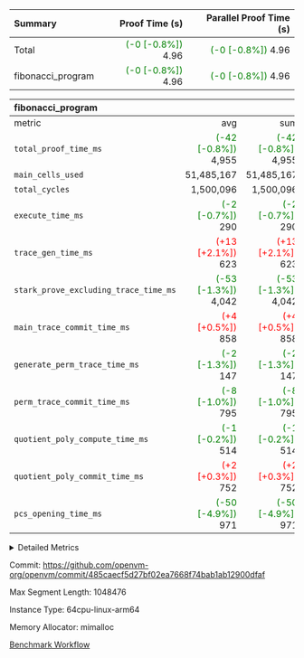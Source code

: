 | Summary | Proof Time (s) | Parallel Proof Time (s) |
|:---|---:|---:|
| Total | <span style='color: green'>(-0 [-0.8%])</span> 4.96 | <span style='color: green'>(-0 [-0.8%])</span> 4.96 |
| fibonacci_program | <span style='color: green'>(-0 [-0.8%])</span> 4.96 | <span style='color: green'>(-0 [-0.8%])</span> 4.96 |


| fibonacci_program |||||
|:---|---:|---:|---:|---:|
|metric|avg|sum|max|min|
| `total_proof_time_ms ` | <span style='color: green'>(-42 [-0.8%])</span> 4,955 | <span style='color: green'>(-42 [-0.8%])</span> 4,955 | <span style='color: green'>(-42 [-0.8%])</span> 4,955 | <span style='color: green'>(-42 [-0.8%])</span> 4,955 |
| `main_cells_used     ` |  51,485,167 |  51,485,167 |  51,485,167 |  51,485,167 |
| `total_cycles        ` |  1,500,096 |  1,500,096 |  1,500,096 |  1,500,096 |
| `execute_time_ms     ` | <span style='color: green'>(-2 [-0.7%])</span> 290 | <span style='color: green'>(-2 [-0.7%])</span> 290 | <span style='color: green'>(-2 [-0.7%])</span> 290 | <span style='color: green'>(-2 [-0.7%])</span> 290 |
| `trace_gen_time_ms   ` | <span style='color: red'>(+13 [+2.1%])</span> 623 | <span style='color: red'>(+13 [+2.1%])</span> 623 | <span style='color: red'>(+13 [+2.1%])</span> 623 | <span style='color: red'>(+13 [+2.1%])</span> 623 |
| `stark_prove_excluding_trace_time_ms` | <span style='color: green'>(-53 [-1.3%])</span> 4,042 | <span style='color: green'>(-53 [-1.3%])</span> 4,042 | <span style='color: green'>(-53 [-1.3%])</span> 4,042 | <span style='color: green'>(-53 [-1.3%])</span> 4,042 |
| `main_trace_commit_time_ms` | <span style='color: red'>(+4 [+0.5%])</span> 858 | <span style='color: red'>(+4 [+0.5%])</span> 858 | <span style='color: red'>(+4 [+0.5%])</span> 858 | <span style='color: red'>(+4 [+0.5%])</span> 858 |
| `generate_perm_trace_time_ms` | <span style='color: green'>(-2 [-1.3%])</span> 147 | <span style='color: green'>(-2 [-1.3%])</span> 147 | <span style='color: green'>(-2 [-1.3%])</span> 147 | <span style='color: green'>(-2 [-1.3%])</span> 147 |
| `perm_trace_commit_time_ms` | <span style='color: green'>(-8 [-1.0%])</span> 795 | <span style='color: green'>(-8 [-1.0%])</span> 795 | <span style='color: green'>(-8 [-1.0%])</span> 795 | <span style='color: green'>(-8 [-1.0%])</span> 795 |
| `quotient_poly_compute_time_ms` | <span style='color: green'>(-1 [-0.2%])</span> 514 | <span style='color: green'>(-1 [-0.2%])</span> 514 | <span style='color: green'>(-1 [-0.2%])</span> 514 | <span style='color: green'>(-1 [-0.2%])</span> 514 |
| `quotient_poly_commit_time_ms` | <span style='color: red'>(+2 [+0.3%])</span> 752 | <span style='color: red'>(+2 [+0.3%])</span> 752 | <span style='color: red'>(+2 [+0.3%])</span> 752 | <span style='color: red'>(+2 [+0.3%])</span> 752 |
| `pcs_opening_time_ms ` | <span style='color: green'>(-50 [-4.9%])</span> 971 | <span style='color: green'>(-50 [-4.9%])</span> 971 | <span style='color: green'>(-50 [-4.9%])</span> 971 | <span style='color: green'>(-50 [-4.9%])</span> 971 |



<details>
<summary>Detailed Metrics</summary>

| group | num_segments | keygen_time_ms | commit_exe_time_ms |
| --- | --- | --- | --- |
| fibonacci_program | 1 | 396 | 5 | 

| group | air_name | quotient_deg | interactions | constraints |
| --- | --- | --- | --- | --- |
| fibonacci_program | AccessAdapterAir<16> | 4 | 5 | 11 | 
| fibonacci_program | AccessAdapterAir<2> | 4 | 5 | 11 | 
| fibonacci_program | AccessAdapterAir<32> | 4 | 5 | 11 | 
| fibonacci_program | AccessAdapterAir<4> | 4 | 5 | 11 | 
| fibonacci_program | AccessAdapterAir<64> | 4 | 5 | 11 | 
| fibonacci_program | AccessAdapterAir<8> | 4 | 5 | 11 | 
| fibonacci_program | BitwiseOperationLookupAir<8> | 2 | 2 | 4 | 
| fibonacci_program | MemoryMerkleAir<8> | 4 | 4 | 38 | 
| fibonacci_program | PersistentBoundaryAir<8> | 4 | 3 | 5 | 
| fibonacci_program | PhantomAir | 4 | 3 | 4 | 
| fibonacci_program | Poseidon2PeripheryAir<BabyBearParameters>, 1> | 2 | 1 | 286 | 
| fibonacci_program | ProgramAir | 1 | 1 | 4 | 
| fibonacci_program | RangeTupleCheckerAir<2> | 1 | 1 | 4 | 
| fibonacci_program | Rv32HintStoreAir | 4 | 18 | 23 | 
| fibonacci_program | VariableRangeCheckerAir | 1 | 1 | 4 | 
| fibonacci_program | VmAirWrapper<Rv32BaseAluAdapterAir, BaseAluCoreAir<4, 8> | 4 | 20 | 31 | 
| fibonacci_program | VmAirWrapper<Rv32BaseAluAdapterAir, LessThanCoreAir<4, 8> | 4 | 18 | 36 | 
| fibonacci_program | VmAirWrapper<Rv32BaseAluAdapterAir, ShiftCoreAir<4, 8> | 4 | 24 | 85 | 
| fibonacci_program | VmAirWrapper<Rv32BranchAdapterAir, BranchEqualCoreAir<4> | 4 | 11 | 17 | 
| fibonacci_program | VmAirWrapper<Rv32BranchAdapterAir, BranchLessThanCoreAir<4, 8> | 4 | 13 | 32 | 
| fibonacci_program | VmAirWrapper<Rv32CondRdWriteAdapterAir, Rv32JalLuiCoreAir> | 4 | 10 | 15 | 
| fibonacci_program | VmAirWrapper<Rv32JalrAdapterAir, Rv32JalrCoreAir> | 4 | 16 | 16 | 
| fibonacci_program | VmAirWrapper<Rv32LoadStoreAdapterAir, LoadSignExtendCoreAir<4, 8> | 4 | 18 | 27 | 
| fibonacci_program | VmAirWrapper<Rv32LoadStoreAdapterAir, LoadStoreCoreAir<4> | 4 | 17 | 34 | 
| fibonacci_program | VmAirWrapper<Rv32MultAdapterAir, DivRemCoreAir<4, 8> | 4 | 25 | 76 | 
| fibonacci_program | VmAirWrapper<Rv32MultAdapterAir, MulHCoreAir<4, 8> | 4 | 24 | 23 | 
| fibonacci_program | VmAirWrapper<Rv32MultAdapterAir, MultiplicationCoreAir<4, 8> | 4 | 19 | 13 | 
| fibonacci_program | VmAirWrapper<Rv32RdWriteAdapterAir, Rv32AuipcCoreAir> | 4 | 12 | 11 | 
| fibonacci_program | VmConnectorAir | 4 | 5 | 9 | 

| group | air_name | segment | rows | prep_cols | perm_cols | main_cols | cells |
| --- | --- | --- | --- | --- | --- | --- | --- |
| fibonacci_program | AccessAdapterAir<8> | 0 | 32 |  | 12 | 17 | 928 | 
| fibonacci_program | BitwiseOperationLookupAir<8> | 0 | 65,536 | 3 | 8 | 2 | 655,360 | 
| fibonacci_program | MemoryMerkleAir<8> | 0 | 256 |  | 12 | 32 | 11,264 | 
| fibonacci_program | PersistentBoundaryAir<8> | 0 | 32 |  | 8 | 20 | 896 | 
| fibonacci_program | PhantomAir | 0 | 1 |  | 8 | 6 | 14 | 
| fibonacci_program | Poseidon2PeripheryAir<BabyBearParameters>, 1> | 0 | 256 |  | 8 | 300 | 78,848 | 
| fibonacci_program | ProgramAir | 0 | 4,096 |  | 8 | 10 | 73,728 | 
| fibonacci_program | RangeTupleCheckerAir<2> | 0 | 524,288 | 2 | 8 | 1 | 4,718,592 | 
| fibonacci_program | Rv32HintStoreAir | 0 | 4 |  | 24 | 32 | 224 | 
| fibonacci_program | VariableRangeCheckerAir | 0 | 262,144 | 2 | 8 | 1 | 2,359,296 | 
| fibonacci_program | VmAirWrapper<Rv32BaseAluAdapterAir, BaseAluCoreAir<4, 8> | 0 | 1,048,576 |  | 28 | 36 | 67,108,864 | 
| fibonacci_program | VmAirWrapper<Rv32BaseAluAdapterAir, LessThanCoreAir<4, 8> | 0 | 524,288 |  | 24 | 37 | 31,981,568 | 
| fibonacci_program | VmAirWrapper<Rv32BranchAdapterAir, BranchEqualCoreAir<4> | 0 | 262,144 |  | 16 | 26 | 11,010,048 | 
| fibonacci_program | VmAirWrapper<Rv32BranchAdapterAir, BranchLessThanCoreAir<4, 8> | 0 | 8 |  | 20 | 32 | 416 | 
| fibonacci_program | VmAirWrapper<Rv32CondRdWriteAdapterAir, Rv32JalLuiCoreAir> | 0 | 131,072 |  | 16 | 18 | 4,456,448 | 
| fibonacci_program | VmAirWrapper<Rv32JalrAdapterAir, Rv32JalrCoreAir> | 0 | 16 |  | 20 | 28 | 768 | 
| fibonacci_program | VmAirWrapper<Rv32LoadStoreAdapterAir, LoadStoreCoreAir<4> | 0 | 16 |  | 28 | 41 | 1,104 | 
| fibonacci_program | VmAirWrapper<Rv32RdWriteAdapterAir, Rv32AuipcCoreAir> | 0 | 8 |  | 16 | 20 | 288 | 
| fibonacci_program | VmConnectorAir | 0 | 2 | 1 | 12 | 5 | 34 | 

| group | segment | trace_gen_time_ms | total_proof_time_ms | total_cycles | total_cells | stark_prove_excluding_trace_time_ms | quotient_poly_compute_time_ms | quotient_poly_commit_time_ms | perm_trace_commit_time_ms | pcs_opening_time_ms | main_trace_commit_time_ms | main_cells_used | generate_perm_trace_time_ms | execute_time_ms |
| --- | --- | --- | --- | --- | --- | --- | --- | --- | --- | --- | --- | --- | --- | --- |
| fibonacci_program | 0 | 623 | 4,955 | 1,500,096 | 122,458,688 | 4,042 | 514 | 752 | 795 | 971 | 858 | 51,485,167 | 147 | 290 | 

</details>


Commit: https://github.com/openvm-org/openvm/commit/485caecf5d27bf02ea7668f74bab1ab12900dfaf

Max Segment Length: 1048476

Instance Type: 64cpu-linux-arm64

Memory Allocator: mimalloc

[Benchmark Workflow](https://github.com/openvm-org/openvm/actions/runs/13755034232)
